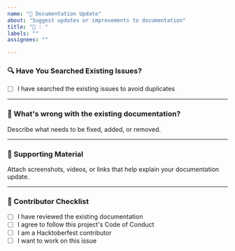 ```yaml
---
name: "📑 Documentation Update"
about: "Suggest updates or improvements to documentation"
title: "📑 : "
labels: ""
assignees: ""

---
```


### 🔍 Have You Searched Existing Issues?

- [ ] I have searched the existing issues to avoid duplicates

---

### 📝 What's wrong with the existing documentation?  
Describe what needs to be fixed, added, or removed.

---

### 📎 Supporting Material  
Attach screenshots, videos, or links that help explain your documentation update.

---

### 🙌 Contributor Checklist

- [ ] I have reviewed the existing documentation  
- [ ] I agree to follow this project's Code of Conduct  
- [ ] I am a Hacktoberfest contributor  
- [ ] I want to work on this issue  
